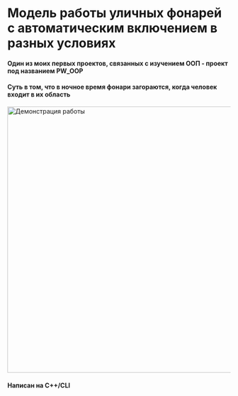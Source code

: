 # Модель работы уличных фонарей с автоматическим включением в разных условиях
<h4>Один из моих первых проектов, связанных с изучением ООП - проект под названием PW_OOP</h4>
<h4>Суть в том, что в ночное время фонари загораются, когда человек входит в их область</h4>
<img src="GifsAndImages/LamppostWork.gif" width="600" alt="Демонстрация работы"/>
<h4>Написан на C++/CLI</h4>

